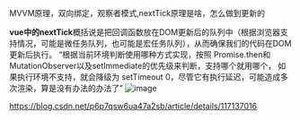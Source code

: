  MVVM原理，双向绑定，观察者模式,nextTick原理是啥，怎么做到更新的
 
 **vue中的nextTick**概括说是把回调函数放在DOM更新后的队列中（根据浏览器支持情况，可能是微任务队列，也可能是宏任务队列），从而确保我们的代码在DOM更新后执行。
 “根据当前环境判断使用哪种方式实现，按照 Promise.then和 MutationObserver以及setImmediate的优先级来判断，支持哪个就用哪个，
 如果执行环境不支持，就会降级为 setTimeout 0，尽管它有执行延迟，可能造成多次渲染，算是没有办法的办法了”
 ![image](https://user-images.githubusercontent.com/30307995/175796799-523cec76-7c9d-45f0-a67b-242aab79bcda.png)

 https://blog.csdn.net/p6p7qsw6ua47a2sb/article/details/117137016
